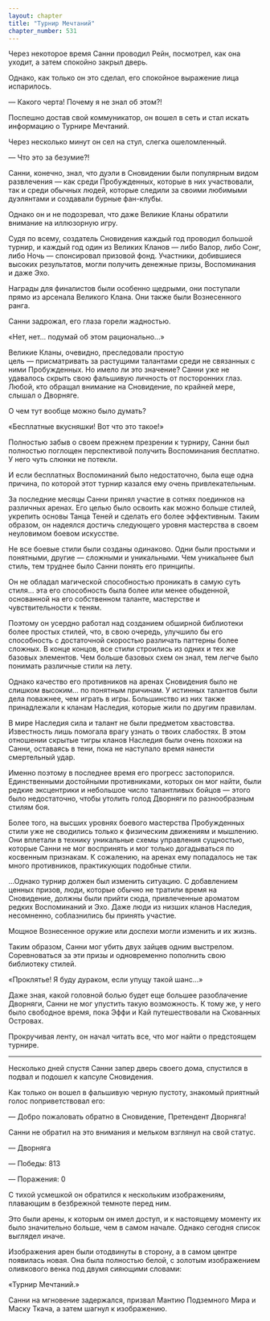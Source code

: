 ```yaml
---
layout: chapter
title: "Турнир Мечтаний"
chapter_number: 531
---
```


Через некоторое время Санни проводил Рейн, посмотрел, как она уходит, а затем спокойно закрыл дверь.

Однако, как только он это сделал, его спокойное выражение лица испарилось.

— Какого черта! Почему я не знал об этом?!

Поспешно достав свой коммуникатор, он вошел в сеть и стал искать информацию о Турнире Мечтаний.

Через несколько минут он сел на стул, слегка ошеломленный.

— Что это за безумие?!

Санни, конечно, знал, что дуэли в Сновидении были популярным видом развлечения — как среди Пробужденных, которые в них участвовали, так и среди обычных людей, которые следили за своими любимыми дуэлянтами и создавали бурные фан-клубы.

Однако он и не подозревал, что даже Великие Кланы обратили внимание на иллюзорную игру.

Судя по всему, создатель Сновидения каждый год проводил большой турнир, и каждый год один из Великих Кланов — либо Валор, либо Сонг, либо Ночь — спонсировал призовой фонд. Участники, добившиеся высоких результатов, могли получить денежные призы, Воспоминания и даже Эхо.

Награды для финалистов были особенно щедрыми, они поступали прямо из арсенала Великого Клана. Они также были Вознесенного ранга.

Санни задрожал, его глаза горели жадностью.

«Нет, нет... подумай об этом рационально...»

Великие Кланы, очевидно, преследовали простую цель — присматривать за растущими талантами среди не связанных с ними Пробужденных. Но имело ли это значение? Санни уже не удавалось скрыть свою фальшивую личность от посторонних глаз. Любой, кто обращал внимание на Сновидение, по крайней мере, слышал о Дворняге.

О чем тут вообще можно было думать?

«Бесплатные вкусняшки! Вот что это такое!»

Полностью забыв о своем прежнем презрении к турниру, Санни был полностью поглощен перспективой получить Воспоминания бесплатно. У него чуть слюнки не потекли.

И если бесплатных Воспоминаний было недостаточно, была еще одна причина, по которой этот турнир казался ему очень привлекательным.

За последние месяцы Санни принял участие в сотнях поединков на различных аренах. Его целью было освоить как можно больше стилей, укрепить основы Танца Теней и сделать его более эффективным. Таким образом, он надеялся достичь следующего уровня мастерства в своем неуловимом боевом искусстве.

Не все боевые стили были созданы одинаково. Одни были простыми и понятными, другие — сложными и уникальными. Чем уникальнее был стиль, тем труднее было Санни понять его принципы.

Он не обладал магической способностью проникать в самую суть стиля... эта его способность была более или менее обыденной, основанной на его собственном таланте, мастерстве и чувствительности к теням.

Поэтому он усердно работал над созданием обширной библиотеки более простых стилей, что, в свою очередь, улучшило бы его способность с достаточной скоростью различать паттерны более сложных. В конце концов, все стили строились из одних и тех же базовых элементов. Чем больше базовых схем он знал, тем легче было понимать различные стили на лету.

Однако качество его противников на аренах Сновидения было не слишком высоким... по понятным причинам. У истинных талантов были дела поважнее, чем играть в игры. Большинство из них также принадлежали к кланам Наследия, которые жили по другим правилам.

В мире Наследия сила и талант не были предметом хвастовства. Известность лишь помогала врагу узнать о твоих слабостях. В этом отношении скрытые тигры кланов Наследия были очень похожи на Санни, оставаясь в тени, пока не наступало время нанести смертельный удар.

Именно поэтому в последнее время его прогресс застопорился. Единственными достойными противниками, которых он мог найти, были редкие эксцентрики и небольшое число талантливых бойцов — этого было недостаточно, чтобы утолить голод Дворняги по разнообразным стилям боя.

Более того, на высших уровнях боевого мастерства Пробужденных стили уже не сводились только к физическим движениям и мышлению. Они вплетали в технику уникальные схемы управления сущностью, которые Санни не мог воспринять и мог только догадываться по косвенным признакам. К сожалению, на аренах ему попадалось не так много противников, практикующих подобные стили.

...Однако турнир должен был изменить ситуацию. С добавлением ценных призов, люди, которые обычно не тратили время на Сновидение, должны были прийти сюда, привлеченные ароматом редких Воспоминаний и Эхо. Даже люди из низших кланов Наследия, несомненно, соблазнились бы принять участие.

Мощное Вознесенное оружие или доспехи могли изменить и их жизнь.

Таким образом, Санни мог убить двух зайцев одним выстрелом. Соревноваться за эти призы и одновременно пополнить свою библиотеку стилей.

«Проклятье! Я буду дураком, если упущу такой шанс...»

Даже зная, какой головной болью будет еще большее разоблачение Дворняги, Санни не мог упустить такую возможность. К тому же, у него было свободное время, пока Эффи и Кай путешествовали на Скованных Островах.

Прокручивая ленту, он начал читать все, что мог найти о предстоящем турнире.

***

Несколько дней спустя Санни запер дверь своего дома, спустился в подвал и подошел к капсуле Сновидения.

Как только он вошел в фальшивую черную пустоту, знакомый приятный голос поприветствовал его:

— Добро пожаловать обратно в Сновидение, Претендент Дворняга!

Санни не обратил на это внимания и мельком взглянул на свой статус.

— Дворняга

— Победы: 813

— Поражения: 0

С тихой усмешкой он обратился к нескольким изображениям, плавающим в безбрежной темноте перед ним.

Это были арены, к которым он имел доступ, и к настоящему моменту их было значительно больше, чем в самом начале. Однако сегодня список выглядел иначе.

Изображения арен были отодвинуты в сторону, а в самом центре появилась новая. Она была полностью белой, с золотым изображением оливкового венка под двумя сияющими словами:

«Турнир Мечтаний.»

Санни на мгновение задержался, призвал Мантию Подземного Мира и Маску Ткача, а затем шагнул к изображению.